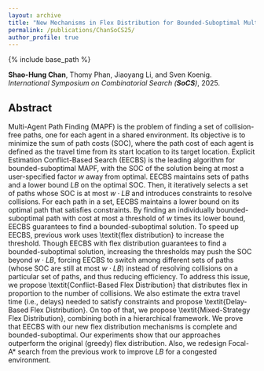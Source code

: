 ```yaml
---
layout: archive
title: "New Mechanisms in Flex Distribution for Bounded-Suboptimal Multi-Agent Path Finding"
permalink: /publications/ChanSoCS25/
author_profile: true
---
```


{% include base_path %}

**Shao-Hung Chan**, Thomy Phan, Jiaoyang Li, and Sven Koenig.  
<i>International Symposium on Combinatorial Search (**SoCS**)</i>, 2025.  

## Abstract

Multi-Agent Path Finding (MAPF) is the problem of finding a set of collision-free paths, one for each agent in a shared environment. Its objective is to minimize the sum of path costs (SOC), where the path cost of each agent is defined as the travel time from its start location to its target location. Explicit Estimation Conflict-Based Search (EECBS) is the leading algorithm for bounded-suboptimal MAPF, with the SOC of the solution being at most a user-specified factor $w$ away from optimal. EECBS maintains sets of paths and a lower bound $LB$ on the optimal SOC. Then, it iteratively selects a set of paths whose SOC is at most $w \cdot LB$ and introduces constraints to resolve collisions. For each path in a set, EECBS maintains a lower bound on its optimal path that satisfies constraints. By finding an individually bounded-suboptimal path with cost at most a threshold of $w$ times its lower bound, EECBS guarantees to find a bounded-suboptimal solution. To speed up EECBS, previous work uses \textit{flex distribution} to increase the threshold. Though EECBS with flex distribution guarantees to find a bounded-suboptimal solution, increasing the thresholds may push the SOC beyond $w \cdot LB$, forcing EECBS to switch among different sets of paths (whose SOC are still at most $w \cdot LB$) instead of resolving collisions on a particular set of paths, and thus reducing efficiency. To address this issue, we propose \textit{Conflict-Based Flex Distribution} that distributes flex in proportion to the number of collisions. We also estimate the extra travel time (i.e., delays) needed to satisfy constraints and propose \textit{Delay-Based Flex Distribution}. On top of that, we propose \textit{Mixed-Strategy Flex Distribution}, combining both in a hierarchical framework. We prove that EECBS with our new flex distribution mechanisms is complete and bounded-suboptimal.
Our experiments show that our approaches outperform the original (greedy) flex distribution. Also, we redesign Focal-A* search from the previous work to improve $LB$ for a congested environment.
